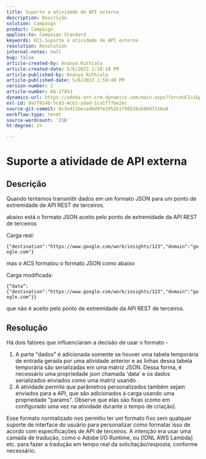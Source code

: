 ```yaml
---
title: Suporte a atividade de API externa
description: Descrição
solution: Campaign
product: Campaign
applies-to: Campaign Standard
keywords: KCS,Suporte a atividade de API externa
resolution: Resolution
internal-notes: null
bug: false
article-created-by: Ananya Kuthiala
article-created-date: 5/6/2022 1:58:18 PM
article-published-by: Ananya Kuthiala
article-published-date: 5/6/2022 1:59:40 PM
version-number: 2
article-number: KA-17853
dynamics-url: https://adobe-ent.crm.dynamics.com/main.aspx?forceUCI=1&pagetype=entityrecord&etn=knowledgearticle&id=b26efb8f-44cd-ec11-a7b5-0022480b639b
exl-id: 9a77814b-5cd3-4c61-adad-1ca1f77be2ec
source-git-commit: 0c3e421beca46d9fe1952b1f98538a50697216a0
workflow-type: tm+mt
source-wordcount: '216'
ht-degree: 1%

---
```


# Suporte a atividade de API externa

## Descrição


Quando tentamos transmitir dados em um formato JSON para um ponto de extremidade de API REST de terceiros.

abaixo está o formato JSON aceito pelo ponto de extremidade da API REST de terceiros

Carga real:

`{"destination":"https://www.google.com/work/insights/123","domain":"google.com"}`

mas o ACS formatou o formato JSON como abaixo

Carga modificada:

`{“data”:{"destination":"https://www.google.com/work/insights/123","domain":"google.com"}}`

que não é aceito pelo ponto de extremidade da API REST de terceiros.


## Resolução


Há dois fatores que influenciaram a decisão de usar o formato -

1. A parte &quot;dados&quot; é adicionada somente se houver uma tabela temporária de entrada gerada por uma atividade anterior e as linhas dessa tabela temporária são serializadas em uma matriz JSON. Dessa forma, é necessário uma propriedade json chamada &#39;data&#39; e os dados serializados enviados como uma matriz usando .
2. A atividade permite que parâmetros personalizados também sejam enviados para a API, que são adicionados à carga usando uma propriedade &quot;params&quot;. Observe que elas são fixas (como em configurado uma vez na atividade durante o tempo de criação).


Esse formato normalizado nos permitiu ter um formato fixo sem qualquer suporte de interface do usuário para personalizar como formatar isso de acordo com especificações de API de terceiros. A intenção era usar uma camada de tradução, como o Adobe I/O Runtime, ou [!DNL AWS Lambda] etc. para fazer a tradução em tempo real da solicitação/resposta, conforme necessário.
